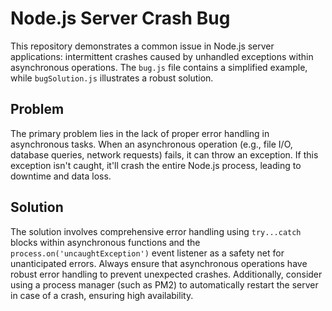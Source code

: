 # Node.js Server Crash Bug

This repository demonstrates a common issue in Node.js server applications: intermittent crashes caused by unhandled exceptions within asynchronous operations.  The `bug.js` file contains a simplified example, while `bugSolution.js` illustrates a robust solution.

## Problem

The primary problem lies in the lack of proper error handling in asynchronous tasks.  When an asynchronous operation (e.g., file I/O, database queries, network requests) fails, it can throw an exception.  If this exception isn't caught, it'll crash the entire Node.js process, leading to downtime and data loss.

## Solution

The solution involves comprehensive error handling using `try...catch` blocks within asynchronous functions and the `process.on('uncaughtException')` event listener as a safety net for unanticipated errors.  Always ensure that asynchronous operations have robust error handling to prevent unexpected crashes.  Additionally, consider using a process manager (such as PM2) to automatically restart the server in case of a crash, ensuring high availability.